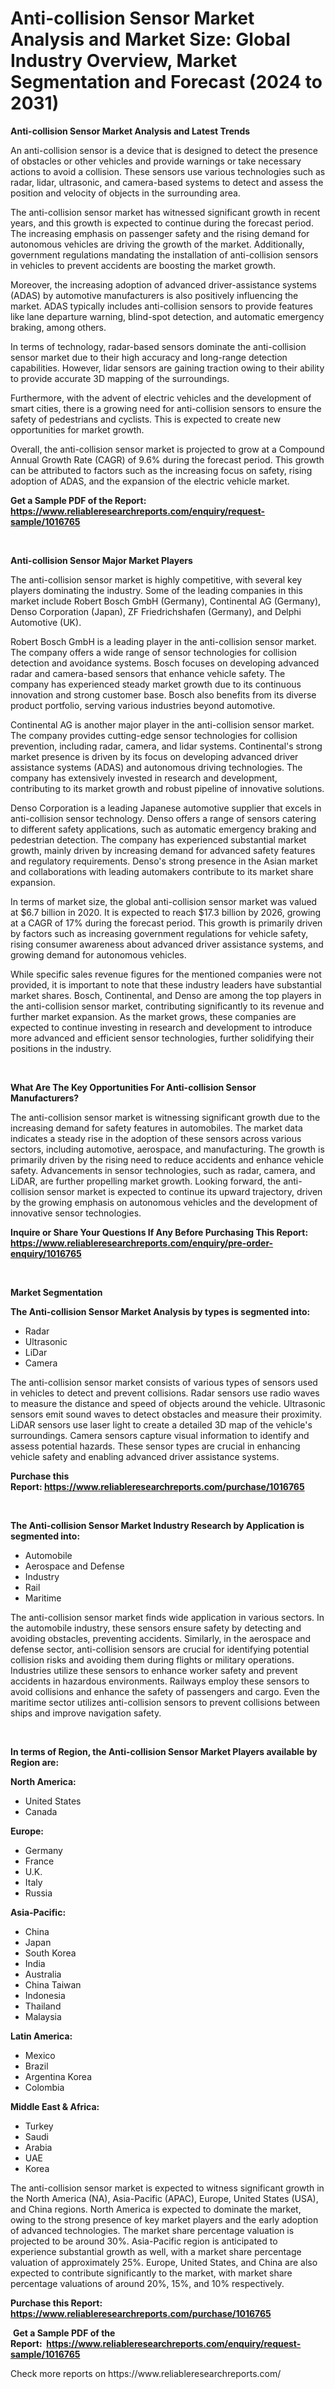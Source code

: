 <p><h1>Anti-collision Sensor Market Analysis and Market Size: Global Industry Overview, Market Segmentation and Forecast (2024 to 2031)</h1></p><p><strong>Anti-collision Sensor Market Analysis and Latest Trends</strong></p>
<p><p>An anti-collision sensor is a device that is designed to detect the presence of obstacles or other vehicles and provide warnings or take necessary actions to avoid a collision. These sensors use various technologies such as radar, lidar, ultrasonic, and camera-based systems to detect and assess the position and velocity of objects in the surrounding area.</p><p>The anti-collision sensor market has witnessed significant growth in recent years, and this growth is expected to continue during the forecast period. The increasing emphasis on passenger safety and the rising demand for autonomous vehicles are driving the growth of the market. Additionally, government regulations mandating the installation of anti-collision sensors in vehicles to prevent accidents are boosting the market growth.</p><p>Moreover, the increasing adoption of advanced driver-assistance systems (ADAS) by automotive manufacturers is also positively influencing the market. ADAS typically includes anti-collision sensors to provide features like lane departure warning, blind-spot detection, and automatic emergency braking, among others.</p><p>In terms of technology, radar-based sensors dominate the anti-collision sensor market due to their high accuracy and long-range detection capabilities. However, lidar sensors are gaining traction owing to their ability to provide accurate 3D mapping of the surroundings.</p><p>Furthermore, with the advent of electric vehicles and the development of smart cities, there is a growing need for anti-collision sensors to ensure the safety of pedestrians and cyclists. This is expected to create new opportunities for market growth.</p><p>Overall, the anti-collision sensor market is projected to grow at a Compound Annual Growth Rate (CAGR) of 9.6% during the forecast period. This growth can be attributed to factors such as the increasing focus on safety, rising adoption of ADAS, and the expansion of the electric vehicle market.</p></p>
<p><strong>Get a Sample PDF of the Report:&nbsp; <a href="https://www.reliableresearchreports.com/enquiry/request-sample/1016765">https://www.reliableresearchreports.com/enquiry/request-sample/1016765</a></strong></p>
<p>&nbsp;</p>
<p><strong>Anti-collision Sensor Major Market Players</strong></p>
<p><p>The anti-collision sensor market is highly competitive, with several key players dominating the industry. Some of the leading companies in this market include Robert Bosch GmbH (Germany), Continental AG (Germany), Denso Corporation (Japan), ZF Friedrichshafen (Germany), and Delphi Automotive (UK).</p><p>Robert Bosch GmbH is a leading player in the anti-collision sensor market. The company offers a wide range of sensor technologies for collision detection and avoidance systems. Bosch focuses on developing advanced radar and camera-based sensors that enhance vehicle safety. The company has experienced steady market growth due to its continuous innovation and strong customer base. Bosch also benefits from its diverse product portfolio, serving various industries beyond automotive.</p><p>Continental AG is another major player in the anti-collision sensor market. The company provides cutting-edge sensor technologies for collision prevention, including radar, camera, and lidar systems. Continental's strong market presence is driven by its focus on developing advanced driver assistance systems (ADAS) and autonomous driving technologies. The company has extensively invested in research and development, contributing to its market growth and robust pipeline of innovative solutions.</p><p>Denso Corporation is a leading Japanese automotive supplier that excels in anti-collision sensor technology. Denso offers a range of sensors catering to different safety applications, such as automatic emergency braking and pedestrian detection. The company has experienced substantial market growth, mainly driven by increasing demand for advanced safety features and regulatory requirements. Denso's strong presence in the Asian market and collaborations with leading automakers contribute to its market share expansion.</p><p>In terms of market size, the global anti-collision sensor market was valued at $6.7 billion in 2020. It is expected to reach $17.3 billion by 2026, growing at a CAGR of 17% during the forecast period. This growth is primarily driven by factors such as increasing government regulations for vehicle safety, rising consumer awareness about advanced driver assistance systems, and growing demand for autonomous vehicles.</p><p>While specific sales revenue figures for the mentioned companies were not provided, it is important to note that these industry leaders have substantial market shares. Bosch, Continental, and Denso are among the top players in the anti-collision sensor market, contributing significantly to its revenue and further market expansion. As the market grows, these companies are expected to continue investing in research and development to introduce more advanced and efficient sensor technologies, further solidifying their positions in the industry.</p></p>
<p>&nbsp;</p>
<p><strong>What Are The Key Opportunities For Anti-collision Sensor Manufacturers?</strong></p>
<p><p>The anti-collision sensor market is witnessing significant growth due to the increasing demand for safety features in automobiles. The market data indicates a steady rise in the adoption of these sensors across various sectors, including automotive, aerospace, and manufacturing. The growth is primarily driven by the rising need to reduce accidents and enhance vehicle safety. Advancements in sensor technologies, such as radar, camera, and LiDAR, are further propelling market growth. Looking forward, the anti-collision sensor market is expected to continue its upward trajectory, driven by the growing emphasis on autonomous vehicles and the development of innovative sensor technologies.</p></p>
<p><strong>Inquire or Share Your Questions If Any Before Purchasing This Report: <a href="https://www.reliableresearchreports.com/enquiry/pre-order-enquiry/1016765">https://www.reliableresearchreports.com/enquiry/pre-order-enquiry/1016765</a></strong></p>
<p>&nbsp;</p>
<p><strong>Market Segmentation</strong></p>
<p><strong>The Anti-collision Sensor Market Analysis by types is segmented into:</strong></p>
<p><ul><li>Radar</li><li>Ultrasonic</li><li>LiDar</li><li>Camera</li></ul></p>
<p><p>The anti-collision sensor market consists of various types of sensors used in vehicles to detect and prevent collisions. Radar sensors use radio waves to measure the distance and speed of objects around the vehicle. Ultrasonic sensors emit sound waves to detect obstacles and measure their proximity. LiDAR sensors use laser light to create a detailed 3D map of the vehicle's surroundings. Camera sensors capture visual information to identify and assess potential hazards. These sensor types are crucial in enhancing vehicle safety and enabling advanced driver assistance systems.</p></p>
<p><strong>Purchase this Report:&nbsp;<a href="https://www.reliableresearchreports.com/purchase/1016765">https://www.reliableresearchreports.com/purchase/1016765</a></strong></p>
<p>&nbsp;</p>
<p><strong>The Anti-collision Sensor Market Industry Research by Application is segmented into:</strong></p>
<p><ul><li>Automobile</li><li>Aerospace and Defense</li><li>Industry</li><li>Rail</li><li>Maritime</li></ul></p>
<p><p>The anti-collision sensor market finds wide application in various sectors. In the automobile industry, these sensors ensure safety by detecting and avoiding obstacles, preventing accidents. Similarly, in the aerospace and defense sector, anti-collision sensors are crucial for identifying potential collision risks and avoiding them during flights or military operations. Industries utilize these sensors to enhance worker safety and prevent accidents in hazardous environments. Railways employ these sensors to avoid collisions and enhance the safety of passengers and cargo. Even the maritime sector utilizes anti-collision sensors to prevent collisions between ships and improve navigation safety.</p></p>
<p>&nbsp;</p>
<p><strong>In terms of Region, the Anti-collision Sensor Market Players available by Region are:</strong></p>
<p>
    <p> <strong> North America: </strong>
        <ul>
            <li>United States</li>
            <li>Canada</li>
        </ul>
        </p> 
    <p> <strong> Europe: </strong>
        <ul>
            <li>Germany</li>
            <li>France</li>
            <li>U.K.</li>
            <li>Italy</li>
            <li>Russia</li>
        </ul>
        </p> 
    <p> <strong> Asia-Pacific: </strong>
        <ul>
            <li>China</li>
            <li>Japan</li>
            <li>South Korea</li>
            <li>India</li>
            <li>Australia</li>
            <li>China Taiwan</li>
            <li>Indonesia</li>
            <li>Thailand</li>
            <li>Malaysia</li>
        </ul>
        </p> 
    <p> <strong> Latin America: </strong>
        <ul>
            <li>Mexico</li>
            <li>Brazil</li>
            <li>Argentina Korea</li>
            <li>Colombia</li>
        </ul>
        </p> 
    <p> <strong> Middle East & Africa: </strong>
        <ul>
            <li>Turkey</li>
            <li>Saudi</li>
            <li>Arabia</li>
            <li>UAE</li>
            <li>Korea</li>
        </ul>
    </p>
    </p>
<p><p>The anti-collision sensor market is expected to witness significant growth in the North America (NA), Asia-Pacific (APAC), Europe, United States (USA), and China regions. North America is expected to dominate the market, owing to the strong presence of key market players and the early adoption of advanced technologies. The market share percentage valuation is projected to be around 30%. Asia-Pacific region is anticipated to experience substantial growth as well, with a market share percentage valuation of approximately 25%. Europe, United States, and China are also expected to contribute significantly to the market, with market share percentage valuations of around 20%, 15%, and 10% respectively.</p></p>
<p><strong>Purchase this Report: <a href="https://www.reliableresearchreports.com/purchase/1016765">https://www.reliableresearchreports.com/purchase/1016765</a></strong></p>
<p>&nbsp;<strong>Get a Sample PDF of the Report:&nbsp;&nbsp;<a href="https://www.reliableresearchreports.com/enquiry/request-sample/1016765">https://www.reliableresearchreports.com/enquiry/request-sample/1016765</a></strong></p>
<p><strong></strong></p>
<p>Check more reports on https://www.reliableresearchreports.com/</p>